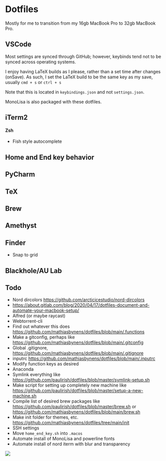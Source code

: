 # Dotfiles
Mostly for me to transition from my 16gb MacBook Pro to 32gb MacBook Pro. 

## VSCode
Most settings are synced through GitHub; however, keybinds tend not to be synced across operating systems.

I enjoy having LaTeX builds as I please, rather than a set time after changes (onSave). 
As such, I set the LaTeX build to be the same key as my save, usually `cmd + s` or `ctrl + s`

Note that this is located in `keybindings.json` and not `settings.json`.

MonoLisa is also packaged with these dotfiles.

## iTerm2

#### Zsh
- Fish style autocomplete

## Home and End key behavior

## PyCharm

## TeX

## Brew

## Amethyst

## Finder
- Snap to grid

## Blackhole/AU Lab

## Todo
- Nord dircolors https://github.com/arcticicestudio/nord-dircolors
- https://about.gitlab.com/blog/2020/04/17/dotfiles-document-and-automate-your-macbook-setup/
- Alfred (or maybe raycast)
- Webtorrent-cli
- Find out whatever this does https://github.com/mathiasbynens/dotfiles/blob/main/.functions
- Make a gitconfig, perhaps like https://github.com/mathiasbynens/dotfiles/blob/main/.gitconfig
- Global .gitignore, https://github.com/mathiasbynens/dotfiles/blob/main/.gitignore
- inputrc https://github.com/mathiasbynens/dotfiles/blob/main/.inputrc
- Modify function keys as desired
- Anaconda
- Symlink everything like https://github.com/paulirish/dotfiles/blob/master/symlink-setup.sh
- Make script for setting up completely new machine like https://github.com/paulirish/dotfiles/blob/master/setup-a-new-machine.sh
- Compile list of desired brew packages like https://github.com/paulirish/dotfiles/blob/master/brew.sh or https://github.com/mathiasbynens/dotfiles/blob/main/brew.sh
- Make init folder for themes, etc. https://github.com/mathiasbynens/dotfiles/tree/main/init
- SSH settings
- Move `home_end_key.sh` into `.macos`
- Automate install of MonoLisa and powerline fonts
- Automate install of nord iterm with blur and transparency

![](https://raw.githubusercontent.com/arcticicestudio/nord-docs/develop/assets/images/nord/repository-footer-separator.svg?sanitize=true)